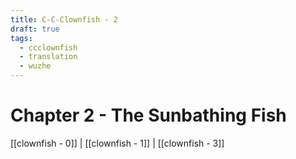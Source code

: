 ```yaml
---
title: C-C-Clownfish - 2
draft: true
tags:
  - ccclownfish
  - translation
  - wuzhe
---
```

# Chapter 2 - The Sunbathing Fish
[[clownfish - 0]] | [[clownfish - 1]] | [[clownfish - 3]]